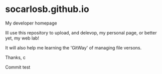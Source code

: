 # socarlosb.github.io
My developer homepage

Ill use this repository to upload, and delevop, my personal page, or better yet, my web lab!

It will also help me learning the 'GitWay' of managing file versons.

Thanks,
c

Commit test